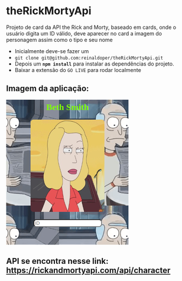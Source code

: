 # theRickMortyApi
Projeto de card da API the Rick and Morty, baseado em cards, onde o usuário digita um ID válido, deve aparecer no card a imagem do personagem assim como o tipo e seu nome
- Inicialmente deve-se fazer um
- `git clone git@github.com:reinaldoper/theRickMortyApi.git`
- Depois um <strong style="black">`npm install`</strong> para instalar as dependências do projeto.
- Baixar a extensão do `GO LIVE` para rodar localmente
## Imagem da aplicação:
<img src="image/rick-morthy.png" alt="image"/>

## API se encontra nesse link: https://rickandmortyapi.com/api/character
